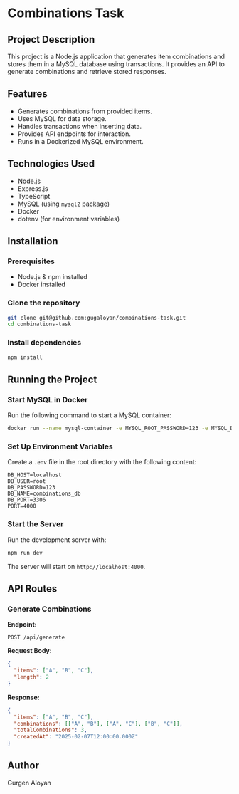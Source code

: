 # Combinations Task

## Project Description
This project is a Node.js application that generates item combinations and stores them in a MySQL database using transactions. It provides an API to generate combinations and retrieve stored responses.

## Features
- Generates combinations from provided items.
- Uses MySQL for data storage.
- Handles transactions when inserting data.
- Provides API endpoints for interaction.
- Runs in a Dockerized MySQL environment.

## Technologies Used
- Node.js
- Express.js
- TypeScript
- MySQL (using `mysql2` package)
- Docker
- dotenv (for environment variables)

## Installation

### Prerequisites
- Node.js & npm installed
- Docker installed

### Clone the repository
```sh
git clone git@github.com:gugaloyan/combinations-task.git
cd combinations-task
```

### Install dependencies
```sh
npm install
```

## Running the Project

### Start MySQL in Docker
Run the following command to start a MySQL container:
```sh
docker run --name mysql-container -e MYSQL_ROOT_PASSWORD=123 -e MYSQL_DATABASE=combinations_db -p 3306:3306 -d mysql:latest
```

### Set Up Environment Variables
Create a `.env` file in the root directory with the following content:
```
DB_HOST=localhost
DB_USER=root
DB_PASSWORD=123
DB_NAME=combinations_db
DB_PORT=3306
PORT=4000
```

### Start the Server
Run the development server with:
```sh
npm run dev
```

The server will start on `http://localhost:4000`.


## API Routes

### Generate Combinations
**Endpoint:**
```
POST /api/generate
```

**Request Body:**
```json
{
  "items": ["A", "B", "C"],
  "length": 2
}
```

**Response:**
```json
{
  "items": ["A", "B", "C"],
  "combinations": [["A", "B"], ["A", "C"], ["B", "C"]],
  "totalCombinations": 3,
  "createdAt": "2025-02-07T12:00:00.000Z"
}
```

## Author
Gurgen Aloyan

